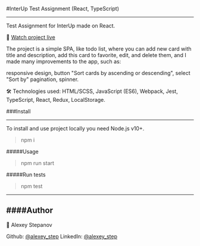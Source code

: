#InterUp Test Assignment (React, TypeScript)

---

Test Assignment for InterUp made on React.

🔎 [Watch project live]()

The project is a simple SPA, like todo list, where you can add new card with title and description, add this card to favorite, edit, and delete them, and  I made many improvements to the app, such as:

responsive design,
button "Sort cards by ascending or descending",
select "Sort by"
pagination,
spinner.

🛠 Technologies used: HTML/SCSS, JavaScript (ES6), Webpack, Jest, TypeScript, React, Redux, LocalStorage.

###Install

---

To install and use project locally you need Node.js v10+.

>npm i


#####Usage

>npm run start

#####Run tests

>npm test

---

####Author
---
👦 Alexey Stepanov

Github: [@alexey_step](https://github.com/Alexey-step)
LinkedIn: [@alexey_step](https://www.linkedin.com/in/aleksey-stepanov-318a10200/)
